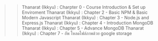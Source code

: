 >> Thanarat (Ikkyu) : Charpter 0 - Course Introduction & Set up Enviroment
    Thanarat (Ikkyu) : Chapter 2 - Basic NPM & Basic Modern Javascript
    Thanarat (Ikkyu) : Chapter 3 - Node.js and Express.js
    Thanarat (Ikkyu) : Chapter 4 - Introduction MongoDB
    Thanarat (Ikkyu) : Chapter 5 - Advance MongoDB
    Thanarat (Ikkyu) : Chapter 7 - อัพ โหลดไฟล์ภาพด้วย google storage